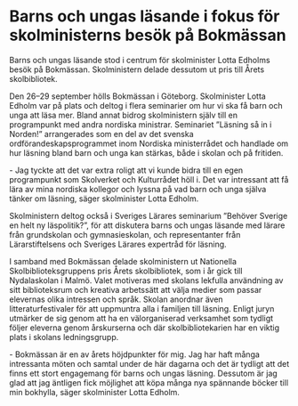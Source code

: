 # Barns och ungas läsande i fokus för skolministerns besök på Bokmässan

Barns och ungas läsande stod i centrum för skolminister Lotta Edholms besök på Bokmässan. Skolministern delade dessutom ut pris till Årets skolbibliotek.


Den 26–29 september hölls Bokmässan i Göteborg. Skolminister Lotta Edholm var på plats och deltog i flera seminarier om hur vi ska få barn och unga att läsa mer. Bland annat bidrog skolministern själv till en programpunkt med andra nordiska ministrar. Seminariet ”Läsning så in i Norden!” arrangerades som en del av det svenska ordförandeskapsprogrammet inom Nordiska ministerrådet och handlade om hur läsning bland barn och unga kan stärkas, både i skolan och på fritiden.

\- Jag tyckte att det var extra roligt att vi kunde bidra till en egen programpunkt som Skolverket och Kulturrådet höll i. Det var intressant att få lära av mina nordiska kollegor och lyssna på vad barn och unga själva tänker om läsning, säger skolminister Lotta Edholm.

Skolministern deltog också i Sveriges Lärares seminarium ”Behöver Sverige en helt ny läspolitik?”, för att diskutera barns och ungas läsande med lärare från grundskolan och gymnasieskolan, och representanter från Lärarstiftelsens och Sveriges Lärares expertråd för läsning.

I samband med Bokmässan delade skolministern ut Nationella Skolbiblioteksgruppens pris Årets skolbibliotek, som i år gick till Nydalaskolan i Malmö. Valet motiveras med skolans lekfulla användning av sitt biblioteksrum och kreativa arbetssätt att välja medier som passar elevernas olika intressen och språk. Skolan anordnar även litteraturfestivaler för att uppmuntra alla i familjen till läsning. Enligt juryn utmärker de sig genom att ha en välorganiserad verksamhet som tydligt följer eleverna genom årskurserna och där skolbibliotekarien har en viktig plats i skolans ledningsgrupp.

\- Bokmässan är en av årets höjdpunkter för mig. Jag har haft många intressanta möten och samtal under de här dagarna och det är tydligt att det finns ett stort engagemang för barns och ungas läsning. Dessutom är jag glad att jag äntligen fick möjlighet att köpa många nya spännande böcker till min bokhylla, säger skolminister Lotta Edholm.
